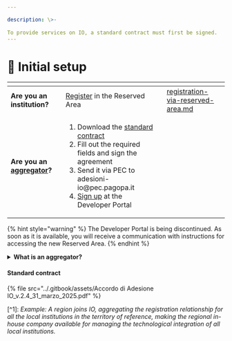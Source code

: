 ```yaml
---

description: \>-  
To provide services on IO, a standard contract must first be signed.
---
```


# 🔢 Initial setup

<table data-card-size="large" data-view="cards"><thead><tr><th></th><th></th><th></th><th data-hidden data-card-target data-type="content-ref"></th></tr></thead><tbody><tr><td><strong>Are you an institution?</strong></td><td><a href="registration-via-reserved-area.md">Register</a> in the Reserved Area</td><td></td><td><a href="registration-via-reserved-area.md">registration-via-reserved-area.md</a></td></tr><tr><td><strong>Are you an</strong> <a data-footnote-ref href="#user-content-fn-1"><strong>aggregator</strong></a><strong>?</strong></td><td><ol><li>Download the <a href="./#accordo-di-adesione">standard contract</a></li><li>Fill out the required fields and sign the agreement</li><li>Send it via PEC to adesioni-io@pec.pagopa.it</li><li><a href="registration-as-a-portal-developer.md">Sign up</a> at the Developer Portal</li></ol></td><td></td><td></td></tr></tbody></table>

{% hint style="warning" %} The Developer Portal is being discontinued. As soon as it is available, you will receive a communication with instructions for accessing the new Reserved Area. {% endhint %}

<details>

<summary><strong>What is an aggregator?</strong></summary>

Institutions can join IO as aggregators of other service providers.

_Example: A region joins IO, aggregating the registration relationship for all the local institutions in the territory of reference, making the regional in-house company available for managing the technological integration of all local institutions._

The aggregation relationship among the service providers is regulated by agreements (including the cooperation agreements specified in art. 15 of Law 241/1990) and by the administrative documents necessary to provide the aggregator with the powers and assignments necessary to sign the standard contract also on behalf and to the benefit of the aggregated parties, accepting the observance of the obligations contained therein by the aggregated parties.

In this way, the aggregator guarantees that the obligations contained in the standard contract will be observed by the aggregated parties.

The aggregators must list all the institutions they represent for the purpose of registration with IO, via attachment 3 of the [standard contract](https://io.italia.it/assets/download/it/accordo-di-adesione-IO-2.4.zip), where they must communicate the complete list of institutions, indicating: name of the represented institution, address, fiscal code/vat no. and IPA (Public Administration Index) code.

<mark style="color:red;">**Important!**</mark>

If an institution wants to independently subscribe to other services (in addition to those made available by the aggregator), they must follow the complete onboarding procedure and sign the standard contract [in the Reserved Area.](registration-via-reserved-area.md).

The aggregator may **only** provide the services for which they were appointed by the aggregated institution, but **may not** replace the institution with respect to the services for which they did not receive a mandate.

</details>

#### Standard contract

{% file src="../.gitbook/assets/Accordo di Adesione IO_v.2.4_31_marzo_2025.pdf" %}

[\^1]: _Example: A region joins IO, aggregating the registration relationship for all the local institutions in the territory of reference, making the regional in-house company available for managing the technological integration of all local institutions._